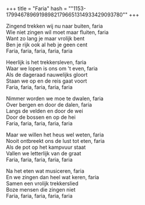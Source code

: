 +++
title = "Faria"
hash = "\"1153-179946789691989821796651314933429093780\""
+++

Zingend trekken wij nu naar buiten, faria  
Wie niet zingen wil moet maar fluiten, faria  
Want zo lang je maar vrolijk bent  
Ben je rijk ook al heb je geen cent  
Faria, faria, faria, faria, faria

Heerlijk is het trekkersleven, faria  
Waar we lopen is ons om 't even, faria  
Als de dageraad nauwelijks gloort  
Staan we op en de reis gaat voort  
Faria, faria, faria, faria, faria

Nimmer worden we moe te dwalen, faria  
Over bergen en door de dalen, faria  
Langs de velden en door de wei  
Door de bossen en op de hei  
Faria, faria, faria, faria, faria

Maar we willen het heus wel weten, faria  
Nooit ontbreekt ons de lust tot eten, faria  
Als de pot op het kampvuur staat  
Vallen we letterlijk van de graat  
Faria, faria, faria, faria, faria

Na het eten wat musiceren, faria  
En we zingen dan heel wat keren, faria  
Samen een vrolijk trekkerslied  
Boze mensen die zingen niet  
Faria, faria, faria, faria, faria